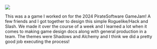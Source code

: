 

<p>
  <img src="gamejamimage1">
  <p>This was a a game I worked on for the 2024 PirateSoftware GameJam! A few friends and I got together to design this simple Roguelike/Hack and Slash. We made it over the course of a week and I learned a lot when it comes to making game design docs along with general production in a team. The themes were Shadows and Alchemy and I think we did a pretty good job executing the process!</p>
</p>